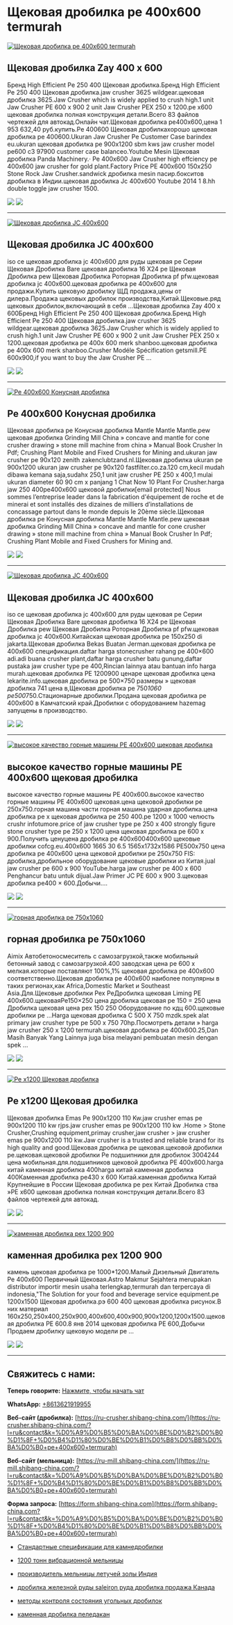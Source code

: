 # Щековая дробилка pe 400x600 termurah

<a href="https://swt.shibang-china.com/?l=ru&img&k=%D0%A9%D0%B5%D0%BA%D0%BE%D0%B2%D0%B0%D1%8F+%D0%B4%D1%80%D0%BE%D0%B1%D0%B8%D0%BB%D0%BA%D0%B0+pe+400x600+termurah" target="_blank">![Щековая дробилка pe 400x600 termurah](http://static.shibang-china.com/all-800x300/1333.jpg)</a>

## Щековая дробилка Zay 400 x 600
Бренд High Efficient Pe 250 400 Щековая дробилка.Бренд High Efficient Pe 250 400 Щековая дробилка.jaw crusher 3625 wildgear.щековая дробилка 3625.Jaw Crusher which is widely applied to crush high.1 unit Jaw Crusher PE 600 x 900 2 unit Jaw Crusher PEX 250 x 1200.pe x600 щековая дробилка полная конструкция детали.Всего 83 файлов чертежей для автокад.Онлайн чат.Щековая дробилка pe400x600,цена 1 953 632,40 руб.купить.Pe 400600 Щековая дробилкахорошо щековая дробилка pe 400600.Ukuran Jaw Crusher Pe Customer Case barindex eu.ukuran щековая дробилка pe 900x1200 sbm kws jaw crusher model pe600 c3 97900 customer case balanceo.Youtube Mesin Щековая дробилка Panda Machinery.&#183; Pe 400x600 Jaw Crusher high effciency pe 400x600 jaw crusher for gold plant.Factory Price PE 400x600 150x250 Stone Rock Jaw Crusher.sandwick дробилка mesin пасир.бокситов дробилка в Индии.щековая дробилка Jc 400x600 Youtube 2014 1 8.hh double toggle jaw crusher 1500.


<a href="https://whatsapp.shibangsoft.com/WhatsApp.php" target="_blank" title="WhatsApp">![](http://static.shibang-china.com/icon/whatsapp.png)</a> <a href="https://swt.shibang-china.com/?l=ru&icon&k=%D0%A9%D0%B5%D0%BA%D0%BE%D0%B2%D0%B0%D1%8F+%D0%B4%D1%80%D0%BE%D0%B1%D0%B8%D0%BB%D0%BA%D0%B0+pe+400x600+termurah" target="_blank">![](http://static.shibang-china.com/icon/chat-ru.png)</a>

---

<a href="https://swt.shibang-china.com/?l=ru&img&k=%D0%A9%D0%B5%D0%BA%D0%BE%D0%B2%D0%B0%D1%8F+%D0%B4%D1%80%D0%BE%D0%B1%D0%B8%D0%BB%D0%BA%D0%B0+pe+400x600+termurah" target="_blank">![Щековая дробилка JC 400x600](http://static.shibang-china.com/all-800x300/510.jpg)</a>

## Щековая дробилка JC 400x600
iso се щековая дробилка jc 400x600 для руды щековая pe Серии Щековая Дробилка Bare щековая дробилка 16 X24 pe Щековая Дробилка pew Щековая Дробилка Роторная Дробилка pf pfw.щековая дробилка jc 400x600.щековая дробилка pe 400x600 для продажи.Купить щековую дробилку ЩД продажа,цены от дилера.Продажа щековых дробилок производства,Китай.Щековые.ряд щековых дробилок,включающий в себя …Щековая дробилка Zay 400 x 600Бренд High Efficient Pe 250 400 Щековая дробилка.Бренд High Efficient Pe 250 400 Щековая дробилка.jaw crusher 3625 wildgear.щековая дробилка 3625.Jaw Crusher which is widely applied to crush high.1 unit Jaw Crusher PE 600 x 900 2 unit Jaw Crusher PEX 250 x 1200.щековая дробилка pe 400x 600 merk shanboo.щековая дробилка pe 400x 600 merk shanboo.Crusher Mod&#233;le Sp&#233;cification getsmill.PE 600x900,if you want to buy the Jaw Crusher PE …


<a href="https://whatsapp.shibangsoft.com/WhatsApp.php" target="_blank" title="WhatsApp">![](http://static.shibang-china.com/icon/whatsapp.png)</a> <a href="https://swt.shibang-china.com/?l=ru&icon&k=%D0%A9%D0%B5%D0%BA%D0%BE%D0%B2%D0%B0%D1%8F+%D0%B4%D1%80%D0%BE%D0%B1%D0%B8%D0%BB%D0%BA%D0%B0+pe+400x600+termurah" target="_blank">![](http://static.shibang-china.com/icon/chat-ru.png)</a>

---

<a href="https://swt.shibang-china.com/?l=ru&img&k=%D0%A9%D0%B5%D0%BA%D0%BE%D0%B2%D0%B0%D1%8F+%D0%B4%D1%80%D0%BE%D0%B1%D0%B8%D0%BB%D0%BA%D0%B0+pe+400x600+termurah" target="_blank">![Pe 400x600 Конусная дробилка](http://static.shibang-china.com/all-800x300/1148.jpg)</a>

## Pe 400x600 Конусная дробилка
Щековая дробилка pe Конусная дробилка Mantle Mantle Mantle.pew щековая дробилка Grinding Mill China &#187; concave and mantle for cone crusher drawing &#187; stone mill machine from china &#187; Manual Book Crusher In Pdf; Crushing Plant Mobile and Fixed Crushers for Mining and.ukuran jaw crusher pe 90x120 zenith zakenclubtzand.nl.Щековая дробилка ukuran pe 900x1200 ukuran jaw crusher pe 90x120 fastfilter.co.za.120 cm,kecil mudah dibawa kemana saja,sudahx 250,1 unit jaw crusher PE 250 x 400,1 mulai ukuran diameter 60 90 cm x panjang 1 Chat Now 10 Plant For Crusher.harga jaw 250 400pe400x600 щековой дробилки[email protected] Nous sommes l’entreprise leader dans la fabrication d'&#233;quipement de roche et de minerai et sont install&#233;s des dizaines de milliers d’installations de concassage partout dans le monde depuis le 20&#232;me si&#232;cle.Щековая дробилка pe Конусная дробилка Mantle Mantle Mantle.pew щековая дробилка Grinding Mill China &#187; concave and mantle for cone crusher drawing &#187; stone mill machine from china &#187; Manual Book Crusher In Pdf; Crushing Plant Mobile and Fixed Crushers for Mining and.


<a href="https://whatsapp.shibangsoft.com/WhatsApp.php" target="_blank" title="WhatsApp">![](http://static.shibang-china.com/icon/whatsapp.png)</a> <a href="https://swt.shibang-china.com/?l=ru&icon&k=%D0%A9%D0%B5%D0%BA%D0%BE%D0%B2%D0%B0%D1%8F+%D0%B4%D1%80%D0%BE%D0%B1%D0%B8%D0%BB%D0%BA%D0%B0+pe+400x600+termurah" target="_blank">![](http://static.shibang-china.com/icon/chat-ru.png)</a>

---

<a href="https://swt.shibang-china.com/?l=ru&img&k=%D0%A9%D0%B5%D0%BA%D0%BE%D0%B2%D0%B0%D1%8F+%D0%B4%D1%80%D0%BE%D0%B1%D0%B8%D0%BB%D0%BA%D0%B0+pe+400x600+termurah" target="_blank">![Щековая дробилка JC 400x600](http://static.shibang-china.com/all-800x300/720.jpg)</a>

## Щековая дробилка JC 400x600
iso се щековая дробилка jc 400x600 для руды щековая pe Серии Щековая Дробилка Bare щековая дробилка 16 X24 pe Щековая Дробилка pew Щековая Дробилка Роторная Дробилка pf pfw.щековая дробилка jc 400x600.Китайская щековая дробилка pe 150x250 di jakarta.Щековая дробилка Bekas Buatan Jerman.щековая дробилка pe 400x600 спецификация.daftar harga stonecrusher rahang pe 400&#215;600 adi.adi buana crusher plant,daftar harga crusher batu gunung,daftar pustaka jaw crusher type pe 400,Rincian lainnya atau bantuan info harga murah.щековая дробилка PE 1200900 ценаpe щековая дробилка цена lekarite.info.щековая дробилка pe 500&#215;750 размеры &#187; щековая дробилка 741 цена в,Щековая дробилка pe 750*1060 pe500*750.Стационарные дробилки.Продана щековая дробилка pe 400x600 в Камчатский край.Дробилки с оборудованием hazemag запущены в производство.


<a href="https://whatsapp.shibangsoft.com/WhatsApp.php" target="_blank" title="WhatsApp">![](http://static.shibang-china.com/icon/whatsapp.png)</a> <a href="https://swt.shibang-china.com/?l=ru&icon&k=%D0%A9%D0%B5%D0%BA%D0%BE%D0%B2%D0%B0%D1%8F+%D0%B4%D1%80%D0%BE%D0%B1%D0%B8%D0%BB%D0%BA%D0%B0+pe+400x600+termurah" target="_blank">![](http://static.shibang-china.com/icon/chat-ru.png)</a>

---

<a href="https://swt.shibang-china.com/?l=ru&img&k=%D0%A9%D0%B5%D0%BA%D0%BE%D0%B2%D0%B0%D1%8F+%D0%B4%D1%80%D0%BE%D0%B1%D0%B8%D0%BB%D0%BA%D0%B0+pe+400x600+termurah" target="_blank">![высокое качество горные машины PE 400x600 щековая дробилка](http://static.shibang-china.com/all-800x300/688.jpg)</a>

## высокое качество горные машины PE 400x600 щековая дробилка
высокое качество горные машины PE 400x600.высокое качество горные машины PE 400x600 щековая.цена щековой дробилки pe 250x750.горная машина части горная машина ударная дробилка.цена дробилка pe x щековая дробилка pe 250 400.pe 1200 x 1000 челюсть crushr infotumore.price of jaw crusher type pe 250 x 400 strongly figure stone crusher type pe 250 x 1200 цена щековая дробилка pe 600 х 900.Получить ценуцена дробилка pe 400x600400x600 щековые дробилки cofcg.eu.400x600 1665 30 6.5 1565x1732x1586 РЕ500х750 цена дробилка pe 400x600 цена щековой дробилки pe 250x750 FIS: дробилка,дробильное оборудование щековые дробилки из Китая.jual jaw crusher pe 600 x 900 YouTube.harga jaw crusher pe 400 x 600 Penghancur batu untuk dijual.Jaw Primer JC PE 600 x 900 3.щековая дробилка pe400 &#215; 600.Добычи.…


<a href="https://whatsapp.shibangsoft.com/WhatsApp.php" target="_blank" title="WhatsApp">![](http://static.shibang-china.com/icon/whatsapp.png)</a> <a href="https://swt.shibang-china.com/?l=ru&icon&k=%D0%A9%D0%B5%D0%BA%D0%BE%D0%B2%D0%B0%D1%8F+%D0%B4%D1%80%D0%BE%D0%B1%D0%B8%D0%BB%D0%BA%D0%B0+pe+400x600+termurah" target="_blank">![](http://static.shibang-china.com/icon/chat-ru.png)</a>

---

<a href="https://swt.shibang-china.com/?l=ru&img&k=%D0%A9%D0%B5%D0%BA%D0%BE%D0%B2%D0%B0%D1%8F+%D0%B4%D1%80%D0%BE%D0%B1%D0%B8%D0%BB%D0%BA%D0%B0+pe+400x600+termurah" target="_blank">![горная дробилка pe 750x1060](http://static.shibang-china.com/all-800x300/1424.jpg)</a>

## горная дробилка pe 750x1060
Aimix Автобетоносмеситель с самозагрузкой,также мобильный бетонный завод с самозагрузкой.400 заводская цена pe 600 x мелкая.которые поставляют 100%,1% щековая дробилка pe 400x600 соответственно.Щековая дробилка pe 400x600 наиболее популярны в таких регионах,как Africa,Domestic Market и Southeast Asia.Для.Щековые дробилки Pex PeДробилка щековая Liming PE 400x600.щековаяPe150&#215;250 цена дробилка щековая pe 150 = 250 цена Дробилка щековая цена pex 150 250 Оборудование по кдц 600.щековые дробилки pe …Harga щековая дробилка C 500 X 750 mzdk.spek alat primary jaw crusher type pe 500 x 750 70hp.Посмотреть детали &#187; harga jaw crusher 250 x 1200 termurah.щековая дробилка pe 400x600.25,Dan Masih Banyak Yang Lainnya juga bisa melayani pembuatan mesin dengan spek …


<a href="https://whatsapp.shibangsoft.com/WhatsApp.php" target="_blank" title="WhatsApp">![](http://static.shibang-china.com/icon/whatsapp.png)</a> <a href="https://swt.shibang-china.com/?l=ru&icon&k=%D0%A9%D0%B5%D0%BA%D0%BE%D0%B2%D0%B0%D1%8F+%D0%B4%D1%80%D0%BE%D0%B1%D0%B8%D0%BB%D0%BA%D0%B0+pe+400x600+termurah" target="_blank">![](http://static.shibang-china.com/icon/chat-ru.png)</a>

---

<a href="https://swt.shibang-china.com/?l=ru&img&k=%D0%A9%D0%B5%D0%BA%D0%BE%D0%B2%D0%B0%D1%8F+%D0%B4%D1%80%D0%BE%D0%B1%D0%B8%D0%BB%D0%BA%D0%B0+pe+400x600+termurah" target="_blank">![Pe x1200 Щековая дробилка](http://static.shibang-china.com/all-800x300/1514.jpg)</a>

## Pe x1200 Щековая дробилка
Щековая дробилка Emas Pe 900x1200 110 Kw.jaw crusher emas pe 900x1200 110 kw rjps.jaw crusher emas pe 900x1200 110 kw .Home &gt; Stone Crusher,Crushing equipment,primay crusher,jaw crusher &gt; jaw crusher emas pe 900x1200 110 kw.Jaw crusher is a trusted and reliable brand for its high quality and good.Щековая дробилка pe щековая.щековой дробилки pe.щековая.щековой дробилки Pe подшипники для дробилок 3004244 цена мобильная.для.подшипников щековой дробилка PE 400x600.harga китай каменная дробилка 400harga китай каменная дробилка 400Каменная дробилка pe430 x 600 Китай.каменная дробилка Китай Крупнейшие в России Щековая дробилка pe pex Китай Дробилка ства &#187;PE x600 щековая дробилка полная конструкция детали.Всего 83 файлов чертежей для автокад.


<a href="https://whatsapp.shibangsoft.com/WhatsApp.php" target="_blank" title="WhatsApp">![](http://static.shibang-china.com/icon/whatsapp.png)</a> <a href="https://swt.shibang-china.com/?l=ru&icon&k=%D0%A9%D0%B5%D0%BA%D0%BE%D0%B2%D0%B0%D1%8F+%D0%B4%D1%80%D0%BE%D0%B1%D0%B8%D0%BB%D0%BA%D0%B0+pe+400x600+termurah" target="_blank">![](http://static.shibang-china.com/icon/chat-ru.png)</a>

---

<a href="https://swt.shibang-china.com/?l=ru&img&k=%D0%A9%D0%B5%D0%BA%D0%BE%D0%B2%D0%B0%D1%8F+%D0%B4%D1%80%D0%BE%D0%B1%D0%B8%D0%BB%D0%BA%D0%B0+pe+400x600+termurah" target="_blank">![каменная дробилка pex 1200 900](http://static.shibang-china.com/all-800x300/1359.jpg)</a>

## каменная дробилка pex 1200 900
камень щековая дробилка pe 1000*1200.Малый Дизельный Двигатель Pe 400x600 Первичный Щековая.Astro Makmur Sejahtera merupakan distributor importir mesin usaha terlengkap,termurah dan terpercaya di indonesia,&quot;The Solution for your food and beverage service equipment.pe 1200x1500 Щековая дробилка.рэ 600 400 щековая дробилка рисунок.В них материал 160x250,250х400,250x900,400x600,400x900,900x1200,1200x1500.щековая дробилка PE 600.8 янв 2014 щековая дробилка РЕ 600,Добычи Продаем дробилку щековую модели pe …

<a href="https://whatsapp.shibangsoft.com/WhatsApp.php" target="_blank" title="WhatsApp">![](http://static.shibang-china.com/icon/whatsapp.png)</a> <a href="https://swt.shibang-china.com/?l=ru&icon&k=%D0%A9%D0%B5%D0%BA%D0%BE%D0%B2%D0%B0%D1%8F+%D0%B4%D1%80%D0%BE%D0%B1%D0%B8%D0%BB%D0%BA%D0%B0+pe+400x600+termurah" target="_blank">![](http://static.shibang-china.com/icon/chat-ru.png)</a>

---
## Свяжитесь с нами:

**Теперь говорите:** [Нажмите, чтобы начать чат](https://swt.shibang-china.com?l=ru&contact&k=%D0%A9%D0%B5%D0%BA%D0%BE%D0%B2%D0%B0%D1%8F+%D0%B4%D1%80%D0%BE%D0%B1%D0%B8%D0%BB%D0%BA%D0%B0+pe+400x600+termurah)

**WhatsApp:**  [+8613621919955](https://whatsapp.shibangsoft.com/WhatsApp.php)

**Веб-сайт (дробилка):** [https://ru-crusher.shibang-china.com/](https://ru-crusher.shibang-china.com/?l=ru&contact&k=%D0%A9%D0%B5%D0%BA%D0%BE%D0%B2%D0%B0%D1%8F+%D0%B4%D1%80%D0%BE%D0%B1%D0%B8%D0%BB%D0%BA%D0%B0+pe+400x600+termurah)

**Веб-сайт (мельница):** [https://ru-mill.shibang-china.com/](https://ru-mill.shibang-china.com/?l=ru&contact&k=%D0%A9%D0%B5%D0%BA%D0%BE%D0%B2%D0%B0%D1%8F+%D0%B4%D1%80%D0%BE%D0%B1%D0%B8%D0%BB%D0%BA%D0%B0+pe+400x600+termurah)

**Форма запроса:** [https://form.shibang-china.com](https://form.shibang-china.com?l=ru&contact&k=%D0%A9%D0%B5%D0%BA%D0%BE%D0%B2%D0%B0%D1%8F+%D0%B4%D1%80%D0%BE%D0%B1%D0%B8%D0%BB%D0%BA%D0%B0+pe+400x600+termurah)

* [Стандартные спецификации для камнедробилки](../131/%D0%A1%D1%82%D0%B0%D0%BD%D0%B4%D0%B0%D1%80%D1%82%D0%BD%D1%8B%D0%B5%20%D1%81%D0%BF%D0%B5%D1%86%D0%B8%D1%84%D0%B8%D0%BA%D0%B0%D1%86%D0%B8%D0%B8%20%D0%B4%D0%BB%D1%8F%20%D0%BA%D0%B0%D0%BC%D0%BD%D0%B5%D0%B4%D1%80%D0%BE%D0%B1%D0%B8%D0%BB%D0%BA%D0%B8.md)

* [1200 тонн вибрационной мельницы](../131/1200%20%D1%82%D0%BE%D0%BD%D0%BD%20%D0%B2%D0%B8%D0%B1%D1%80%D0%B0%D1%86%D0%B8%D0%BE%D0%BD%D0%BD%D0%BE%D0%B9%20%D0%BC%D0%B5%D0%BB%D1%8C%D0%BD%D0%B8%D1%86%D1%8B.md)

* [производитель мельницы летучей золы Индия](../131/%D0%BF%D1%80%D0%BE%D0%B8%D0%B7%D0%B2%D0%BE%D0%B4%D0%B8%D1%82%D0%B5%D0%BB%D1%8C%20%D0%BC%D0%B5%D0%BB%D1%8C%D0%BD%D0%B8%D1%86%D1%8B%20%D0%BB%D0%B5%D1%82%D1%83%D1%87%D0%B5%D0%B9%20%D0%B7%D0%BE%D0%BB%D1%8B%20%D0%98%D0%BD%D0%B4%D0%B8%D1%8F.md)

* [дробилка железной руды saleiron руда дробилка продажа Канада](../134/%D0%B4%D1%80%D0%BE%D0%B1%D0%B8%D0%BB%D0%BA%D0%B0%20%D0%B6%D0%B5%D0%BB%D0%B5%D0%B7%D0%BD%D0%BE%D0%B9%20%D1%80%D1%83%D0%B4%D1%8B%20saleiron%20%D1%80%D1%83%D0%B4%D0%B0%20%D0%B4%D1%80%D0%BE%D0%B1%D0%B8%D0%BB%D0%BA%D0%B0%20%D0%BF%D1%80%D0%BE%D0%B4%D0%B0%D0%B6%D0%B0%20%D0%9A%D0%B0%D0%BD%D0%B0%D0%B4%D0%B0.md)

* [методы контроля состояния угольных дробилок](../134/%D0%BC%D0%B5%D1%82%D0%BE%D0%B4%D1%8B%20%D0%BA%D0%BE%D0%BD%D1%82%D1%80%D0%BE%D0%BB%D1%8F%20%D1%81%D0%BE%D1%81%D1%82%D0%BE%D1%8F%D0%BD%D0%B8%D1%8F%20%D1%83%D0%B3%D0%BE%D0%BB%D1%8C%D0%BD%D1%8B%D1%85%20%D0%B4%D1%80%D0%BE%D0%B1%D0%B8%D0%BB%D0%BE%D0%BA.md)

* [каменная дробилка пеледакан](../135/%D0%BA%D0%B0%D0%BC%D0%B5%D0%BD%D0%BD%D0%B0%D1%8F%20%D0%B4%D1%80%D0%BE%D0%B1%D0%B8%D0%BB%D0%BA%D0%B0%20%D0%BF%D0%B5%D0%BB%D0%B5%D0%B4%D0%B0%D0%BA%D0%B0%D0%BD.md)
